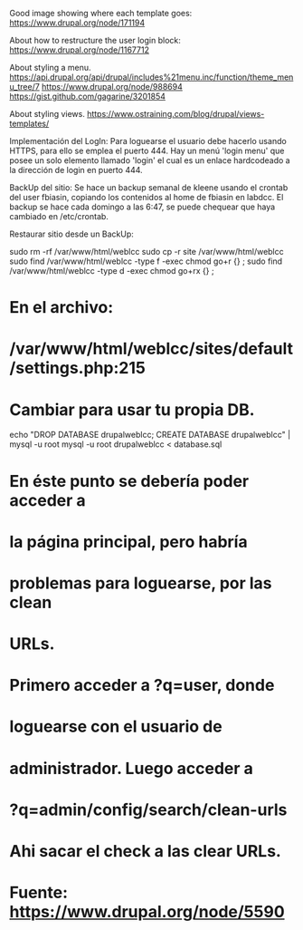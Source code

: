 Good image showing where each template goes:
https://www.drupal.org/node/171194

About how to restructure the user login block:
https://www.drupal.org/node/1167712

About styling a menu.
https://api.drupal.org/api/drupal/includes%21menu.inc/function/theme_menu_tree/7
https://www.drupal.org/node/988694
https://gist.github.com/gagarine/3201854

About styling views.
https://www.ostraining.com/blog/drupal/views-templates/

Implementación del LogIn:
  Para loguearse el usuario debe hacerlo
usando HTTPS, para ello se emplea el puerto
444. Hay un menú 'login menu' que posee un
solo elemento llamado 'login' el cual es un
enlace hardcodeado a la dirección de login
en puerto 444.

BackUp del sitio:
  Se hace un backup semanal de kleene usando
el crontab del user fbiasin, copiando los
contenidos al home de fbiasin en labdcc.
  El backup se hace cada domingo a las 6:47,
se puede chequear que haya cambiado en
/etc/crontab.

Restaurar sitio desde un BackUp:

  sudo rm -rf /var/www/html/weblcc
  sudo cp -r site /var/www/html/weblcc
  sudo find /var/www/html/weblcc -type f -exec chmod go+r {} \;
  sudo find /var/www/html/weblcc -type d -exec chmod go+rx {} \;
  # En el archivo:
  # /var/www/html/weblcc/sites/default/settings.php:215
  # Cambiar para usar tu propia DB.
  echo "DROP DATABASE drupalweblcc; CREATE DATABASE drupalweblcc" | mysql -u root
  mysql -u root drupalweblcc < database.sql
  # En éste punto se debería poder acceder a
  # la página principal, pero habría
  # problemas para loguearse, por las clean
  # URLs.
  # Primero acceder a ?q=user, donde
  # loguearse con el usuario de
  # administrador. Luego acceder a
  # ?q=admin/config/search/clean-urls
  # Ahi sacar el check a las clear URLs.
  # Fuente: https://www.drupal.org/node/5590

